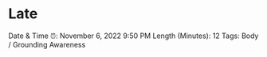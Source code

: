 # Late

Date & Time ⏰: November 6, 2022 9:50 PM
Length (Minutes): 12
Tags: Body / Grounding Awareness